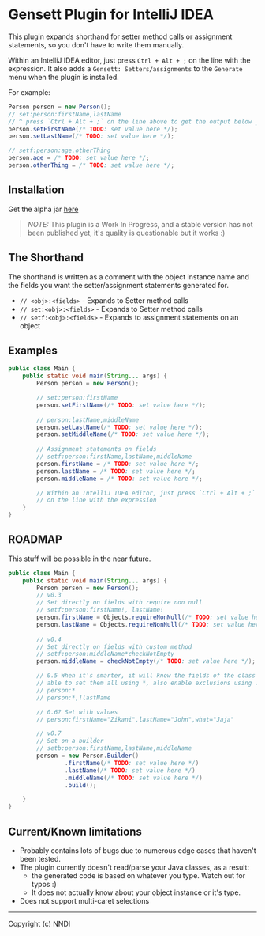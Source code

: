 Gensett Plugin for IntelliJ IDEA 
===

This plugin expands shorthand for setter method calls or assignment statements,
so you don't have to write them manually. 

Within an IntelliJ IDEA editor, just press `Ctrl + Alt + ;`  on the line with the expression.
It also adds a `Gensett: Setters/assignments` to the `Generate` menu when the plugin is installed.

For example:

```java
Person person = new Person();
// set:person:firstName,lastName 
// ^ press `Ctrl + Alt + ;` on the line above to get the output below _
person.setFirstName(/* TODO: set value here */);
person.setLastName(/* TODO: set value here */);

// setf:person:age,otherThing
person.age = /* TODO: set value here */;
person.otherThing = /* TODO: set value here */;
```

## Installation

Get the alpha jar [here](https://github.com/nndi-oss/intellij-gensett/releases)

> *NOTE:* 
> This plugin is a Work In Progress, and a stable version has not been published yet,
> it's quality is questionable but it works :)


## The Shorthand

The shorthand is written as a comment with the object instance name and the fields
you want the setter/assignment statements generated for.

* `// <obj>:<fields>` - Expands to Setter method calls
* `// set:<obj>:<fields>` - Expands to Setter method calls
* `// setf:<obj>:<fields>` - Expands to assignment statements on an object 

## Examples

```java
public class Main {
    public static void main(String... args) {
        Person person = new Person();

        // set:person:firstName
        person.setFirstName(/* TODO: set value here */);
        
        // person:lastName,middleName
        person.setLastName(/* TODO: set value here */);
        person.setMiddleName(/* TODO: set value here */);
                
        // Assignment statements on fields
        // setf:person:firstName,lastName,middleName
        person.firstName = /* TODO: set value here */;
        person.lastName = /* TODO: set value here */;
        person.middleName = /* TODO: set value here */;

        // Within an IntelliJ IDEA editor, just press `Ctrl + Alt + ;` 
        // on the line with the expression 
    }
}
```

## ROADMAP

This stuff will be possible in the near future.

```java
public class Main {
    public static void main(String... args) {
        Person person = new Person();
        // v0.3
        // Set directly on fields with require non null
        // setf:person:firstName!, lastName!
        person.firstName = Objects.requireNonNull(/* TODO: set value here */, "firstName");
        person.lastName = Objects.requireNonNull(/* TODO: set value here */, "lastName");
        
        // v0.4
        // Set directly on fields with custom method
        // setf:person:middleName*checkNotEmpty
        person.middleName = checkNotEmpty(/* TODO: set value here */);

        // 0.5 When it's smarter, it will know the fields of the class and be
        // able to set them all using *, also enable exclusions using !<field>
        // person:*
        // person:*,!lastName

        // 0.6? Set with values
        // person:firstName="Zikani",lastName="John",what="Jaja"

        // v0.7 
        // Set on a builder
        // setb:person:firstName,lastName,middleName
        person = new Person.Builder()
                .firstName(/* TODO: set value here */)
                .lastName(/* TODO: set value here */)
                .middleName(/* TODO: set value here */)
                .build();

    }
}
```

## Current/Known limitations

* Probably contains lots of bugs due to numerous edge cases that haven't been
tested.
* The plugin currently doesn't read/parse your Java classes, as a result:
    * the generated code is based on whatever you type. Watch out for typos :)
    * It does not actually know about your object instance or it's type.
* Does not support multi-caret selections

---

Copyright (c) NNDI